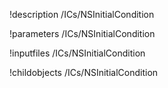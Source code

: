 !description /ICs/NSInitialCondition

!parameters /ICs/NSInitialCondition

!inputfiles /ICs/NSInitialCondition

!childobjects /ICs/NSInitialCondition

